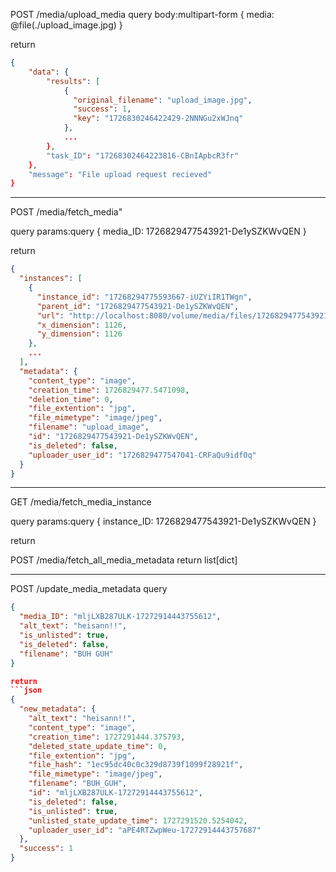 POST    /media/upload_media
query
body:multipart-form {
  media: @file(./upload_image.jpg)
}

return
```json
{
    "data": {
        "results": [
            {
              "original_filename": "upload_image.jpg",
              "success": 1,
              "key": "1726830246422429-2NNNGu2xWJnq"
            },
            ...
        },
        "task_ID": "17268302464223816-CBnIApbcR3fr"
    },
    "message": "File upload request recieved"
}
```


--------------------------


POST    /media/fetch_media"
<!-- do note that the media_ID will not be a drop in replacement due to the database being local -->
query
params:query {
  media_ID: 1726829477543921-De1ySZKWvQEN
}

return
```json
{
  "instances": [
    {
      "instance_id": "17268294775593667-iUZYiIR1TWgn",
      "parent_id": "1726829477543921-De1ySZKWvQEN",
      "url": "http://localhost:8080/volume/media/files/1726829477543921-De1ySZKWvQEN/17268294775593667-iUZYiIR1TWgn.jpg",
      "x_dimension": 1126,
      "y_dimension": 1126
    },
    ...
  ],
  "metadata": {
    "content_type": "image",
    "creation_time": 1726829477.5471098,
    "deletion_time": 0,
    "file_extention": "jpg",
    "file_mimetype": "image/jpeg",
    "filename": "upload_image",
    "id": "1726829477543921-De1ySZKWvQEN",
    "is_deleted": false,
    "uploader_user_id": "1726829477547041-CRFaQu9idf0q"
  }
}
```


--------------------------


GET     /media/fetch_media_instance
<!-- do note that the instance_ID will not be a drop in replacement due to the database being local -->
query
params:query {
  instance_ID: 1726829477543921-De1ySZKWvQEN
}

return
<file object>

POST    /media/fetch_all_media_metadata
return
list[dict]


--------------------------


POST    /update_media_metadata
query
<!-- the parameters will vary depending on what you want to change, check the function in blueprints/media.py for the up to-date list -->
```json
{
  "media_ID": "mljLXB287ULK-17272914443755612",
  "alt_text": "heisann!!",
  "is_unlisted": true,
  "is_deleted": false,
  "filename": "BUH GUH"
}

return
```json
{
  "new_metadata": {
    "alt_text": "heisann!!",
    "content_type": "image",
    "creation_time": 1727291444.375793,
    "deleted_state_update_time": 0,
    "file_extention": "jpg",
    "file_hash": "1ec95dc40c0c329d8739f1099f28921f",
    "file_mimetype": "image/jpeg",
    "filename": "BUH_GUH",
    "id": "mljLXB287ULK-17272914443755612",
    "is_deleted": false,
    "is_unlisted": true,
    "unlisted_state_update_time": 1727291520.5254042,
    "uploader_user_id": "aPE4RTZwpWeu-17272914443757687"
  },
  "success": 1
}
```